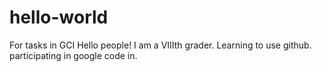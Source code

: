 # hello-world
For tasks in GCI
Hello people!
I am a VIIIth grader. Learning to use github.
participating in google code in.
